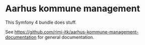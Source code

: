 # Aarhus kommune management

This Symfony 4 bundle does stuff.

See https://github.com/rimi-itk/aarhus-kommune-management-documentation for general documentation.
